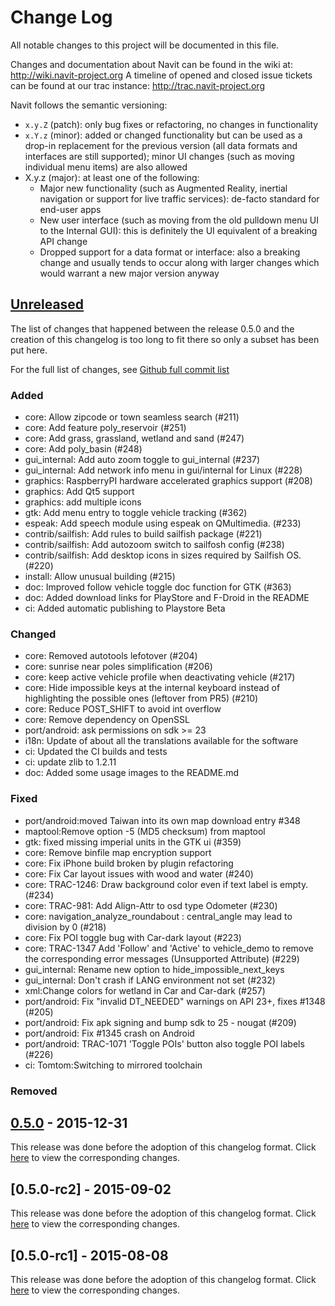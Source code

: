 # Change Log
All notable changes to this project will be documented in this file.

Changes and documentation about Navit can be found in the wiki at:
	http://wiki.navit-project.org
A timeline of opened and closed issue tickets can be found at our trac instance:
	http://trac.navit-project.org

Navit follows the semantic versioning:
* `x.y.Z` (patch): only bug fixes or refactoring, no changes in functionality
* `x.Y.z` (minor): added or changed functionality but can be used as a drop-in
  replacement for the previous version (all data formats and interfaces are still
  supported); minor UI changes (such as moving individual menu items) are also
  allowed
* X.y.z (major): at least one of the following:
  * Major new functionality (such as Augmented Reality, inertial navigation or
    support for live traffic services): de-facto standard for end-user apps
  * New user interface (such as moving from the old pulldown menu UI to the Internal
    GUI): this is definitely the UI equivalent of a breaking API change
  * Dropped support for a data format or interface: also a breaking change and
    usually tends to occur along with larger changes which would warrant a new major
    version anyway

## [Unreleased]

The list of changes that happened between the release 0.5.0 and the creation of
this changelog is too long to fit there so only a subset has been put here.

For the full list of changes, see [Github full commit list](https://github.com/navit-gps/navit/compare/v0.5.0...HEAD)


### Added
- core: Allow zipcode or town seamless search (#211)
- core: Add feature poly_reservoir (#251)
- core: Add grass, grassland, wetland and sand (#247)
- core: Add poly_basin (#248)
- gui_internal: Add auto zoom toggle to gui_internal (#237)
- gui_internal: Add network info menu in gui/internal for Linux (#228)
- graphics: RaspberryPI hardware accelerated graphics support (#208)
- graphics: Add Qt5 support
- graphics: add multiple icons
- gtk: Add menu entry to toggle vehicle tracking (#362)
- espeak: Add speech module using espeak on QMultimedia. (#233)
- contrib/sailfish: Add rules to build sailfish package (#221)
- contrib/sailfish: Add autozoom switch to sailfosh config (#238)
- contrib/sailfish: Add desktop icons in sizes required by Sailfish OS. (#220)
- install: Allow unusual building (#215)
- doc: Improved follow vehicle toggle doc function for GTK (#363)
- doc: Added download links for PlayStore and F-Droid in the README
- ci: Added automatic publishing to Playstore Beta

### Changed

- core: Removed autotools lefotover (#204)
- core: sunrise near poles simplification (#206)
- core: keep active vehicle profile when deactivating vehicle (#217)
- core: Hide impossible keys at the internal keyboard instead of highlighting the possible ones (leftover from PR5) (#210)
- core: Reduce POST_SHIFT to avoid int overflow
- core: Remove dependency on OpenSSL
- port/android: ask permissions on sdk >= 23
- i18n: Update of about all the translations available for the software
- ci: Updated the CI builds and tests
- ci: update zlib to 1.2.11
- doc: Added some usage images to the README.md

### Fixed
- port/android:moved Taiwan into its own map download entry #348
- maptool:Remove option -5 (MD5 checksum) from maptool
- gtk: fixed missing imperial units in the GTK ui (#359)
- core: Remove binfile map encryption support
- core: Fix iPhone build broken by plugin refactoring
- core: Fix Car layout issues with wood and water (#240)
- core: TRAC-1246: Draw background color even if text label is empty. (#234)
- core: TRAC-981: Add Align-Attr to osd type Odometer (#230)
- core: navigation_analyze_roundabout : central_angle may lead to division by 0 (#218)
- core: Fix POI toggle bug with Car-dark layout (#223)
- core: TRAC-1347 Add 'Follow' and 'Active' to vehicle_demo to remove the corresponding error messages (Unsupported Attribute) (#229)
- gui_internal: Rename new option to hide_impossible_next_keys
- gui_internal: Don't crash if LANG environment not set (#232)
- xml:Change colors for wetland in Car and Car-dark (#257)
- port/android: Fix "invalid DT_NEEDED" warnings on API 23+, fixes #1348 (#205)
- port/android: Fix apk signing and bump sdk to 25 - nougat (#209)
- port/android: Fix #1345 crash on Android
- port/android: TRAC-1071 'Toggle POIs' button also toggle POI labels (#226)
- ci: Tomtom:Switching to mirrored toolchain

### Removed

## [0.5.0] - 2015-12-31

This release was done before the adoption of this changelog format. Click
[here](https://github.com/navit-gps/navit/compare/v0.5.0-rc.2...v0.5.0)
to view the corresponding changes.

## [0.5.0-rc2] - 2015-09-02

This release was done before the adoption of this changelog format. Click
[here](https://github.com/navit-gps/navit/compare/v0.5.0-rc.1...v0.5.0-rc.2)
to view the corresponding changes.

## [0.5.0-rc1] - 2015-08-08

This release was done before the adoption of this changelog format. Click
[here](https://github.com/navit-gps/navit/compare/v0.5.0-beta.1...v0.5.0-rc.1)
to view the corresponding changes.

[Unreleased]: https://github.com/navit-gps/navit/compare/v0.5.0...HEAD
[0.5.0]: https://github.com/navit-gps/navit/compare/v0.5.0-rc.2...v0.5.0
[0.5.0-rc.2]: https://github.com/navit-gps/navit/compare/v0.5.0-rc.1...v0.5.0-rc.2
[0.5.0-rc.1]: https://github.com/navit-gps/navit/compare/v0.5.0-beta.1...v0.5.0-rc.1

